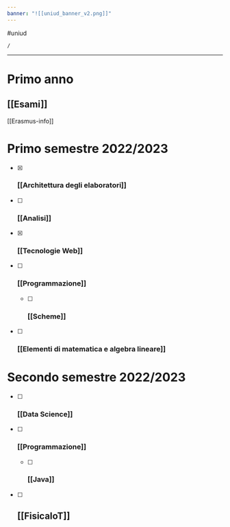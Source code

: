 ```yaml
---
banner: "![[uniud_banner_v2.png]]"
---
```


#uniud 

```ActivityHistory
/
```

---
# Primo anno 
## [[Esami]]


[[Erasmus-info]]
# Primo semestre 2022/2023
- [x] ### [[Architettura degli elaboratori]]
- [ ] ### [[Analisi]]
- [x] ### [[Tecnologie Web]]
- [ ] ### [[Programmazione]]
	- [ ] ### [[Scheme]]
- [ ] ### [[Elementi di matematica e algebra lineare]]

# Secondo semestre 2022/2023
- [ ] ### [[Data Science]]
- [ ] ### [[Programmazione]]
	- [ ] ### [[Java]]
- [ ] ## [[FisicaIoT]]


